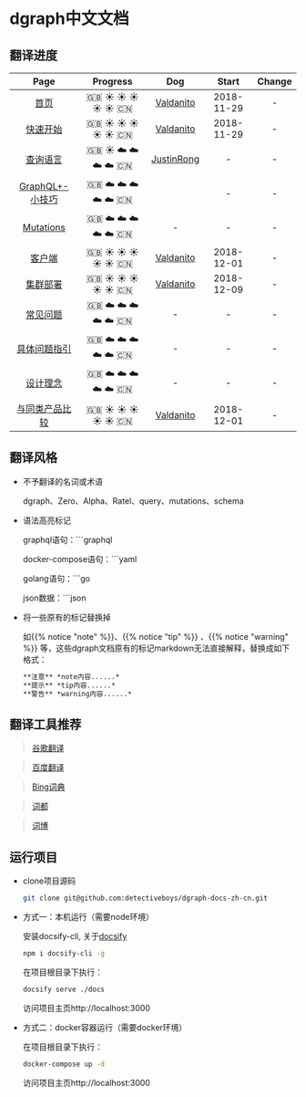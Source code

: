# dgraph中文文档

## 翻译进度

| Page   |   Progress   | Dog  | Start |  Change    |
| :-----------------: | :-------------: | :-----------: | :------: |  :--------:  |
| [首页](https://github.com/detectiveboys/dgraph-docs-zh-cn/blob/master/docs/home/index.md)      | :uk: :sunny: :sunny: :sunny: :sunny: :sunny: :cn: | [Valdanito](https://github.com/detectiveboys)  | 2018-11-29      |       -       |
| [快速开始](https://github.com/detectiveboys/dgraph-docs-zh-cn/blob/master/docs/get-started/index.md) |:uk: :sunny: :sunny: :sunny: :sunny: :sunny: :cn: | [Valdanito](https://github.com/detectiveboys)   |  2018-11-29   | -         |
| [查询语言](https://github.com/detectiveboys/dgraph-docs-zh-cn/blob/master/docs/query-language/index.md)  |:uk: :sunny: :cloud: :cloud: :cloud: :cloud: :cn:  | [JustinRong](https://github.com/JustinRong)   | - | - |
| [GraphQL+- 小技巧](https://github.com/detectiveboys/dgraph-docs-zh-cn/blob/master/docs/tips/index.md)      |:uk: :cloud: :cloud: :cloud: :cloud: :cloud: :cn:  |    | -   |      -        |
| [Mutations](https://github.com/detectiveboys/dgraph-docs-zh-cn/blob/master/docs/mutations/index.md)      |:uk: :cloud: :cloud: :cloud: :cloud: :cloud: :cn:  | -       | -   |      -        |
| [客户端](https://github.com/detectiveboys/dgraph-docs-zh-cn/blob/master/docs/clients/index.md)   |:uk: :sunny: :sunny: :sunny: :sunny: :sunny: :cn:  | [Valdanito](https://github.com/detectiveboys)  | 2018-12-01 |      -        |
| [集群部署](https://github.com/detectiveboys/dgraph-docs-zh-cn/blob/master/docs/deploy/index.md)                  |:uk: :sunny: :sunny: :sunny: :sunny: :sunny: :cn:   | [Valdanito](https://github.com/detectiveboys)  | 2018-12-09   |      -        |
| [常见问题](https://github.com/detectiveboys/dgraph-docs-zh-cn/blob/master/docs/faq/index.md)                  |:uk: :cloud: :cloud: :cloud: :cloud: :cloud: :cn:  | - | -      |      -        |
| [具体问题指引](https://github.com/detectiveboys/dgraph-docs-zh-cn/blob/master/docs/howto/index.md)    |:uk: :cloud: :cloud: :cloud: :cloud: :cloud: :cn:  | -       | -      |      -        |
| [设计理念](https://github.com/detectiveboys/dgraph-docs-zh-cn/blob/master/docs/design-concepts/index.md)        |:uk: :cloud: :cloud: :cloud: :cloud: :cloud: :cn: | -   | -      | -         |
| [与同类产品比较](https://github.com/detectiveboys/dgraph-docs-zh-cn/blob/master/docs/dgraph-compared-to-other-databases/index.md) |:uk: :sunny: :sunny: :sunny: :sunny: :sunny: :cn: | [Valdanito](https://github.com/detectiveboys)     | 2018-12-01     | -         |

## 翻译风格

- 不予翻译的名词或术语

    dgraph、Zero、Alpha、Ratel、query、mutations、schema

- 语法高亮标记

    graphql语句：```graphql

    docker-compose语句：```yaml

    golang语句：```go

    json数据：```json

- 将一些原有的标记替换掉

    如{{% notice "note" %}}、{{% notice "tip" %}} 、{{% notice "warning" %}} 等，这些dgraph文档原有的标记markdown无法直接解释，替换成如下格式：

    ```html
    **注意** *note内容......*
    **提示** *tip内容......*
    **警告** *warning内容......*
    ```

## 翻译工具推荐

>[谷歌翻译](https://translate.google.com)

>[百度翻译](https://fanyi.baidu.com/translate)

>[Bing词典](http://cn.bing.com/dict/)

>[词都](http://www.dictall.com/)

>[词博](http://www.cibo.cn/)

## 运行项目

- clone项目源码

    ```bash
    git clone git@github.com:detectiveboys/dgraph-docs-zh-cn.git
    ```

- 方式一：本机运行（需要node环境）
  
    安装docsify-cli, 关于[docsify](https://docsify.js.org)

    ```bash
    npm i docsify-cli -g
    ```

    在项目根目录下执行：

    ```bash
    docsify serve ./docs
    ```

    访问项目主页http://localhost:3000

- 方式二：docker容器运行（需要docker环境）
  
    在项目根目录下执行：

    ```bash
    docker-compose up -d
    ```

    访问项目主页http://localhost:3000
